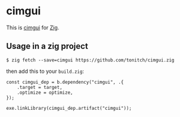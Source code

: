 # cimgui

This is [cimgui](https://github.com/cimgui/cimgui) for [Zig](ziglang.org). 

## Usage in a zig project

```
$ zig fetch --save=cimgui https://github.com/tonitch/cimgui.zig
```

then add this to your `build.zig`:

```
const cimgui_dep = b.dependency("cimgui", .{
    .target = target,
    .optimize = optimize,
});

exe.linkLibrary(cimgui_dep.artifact("cimgui"));
```
